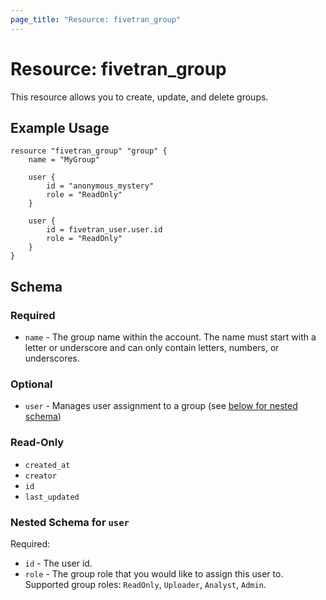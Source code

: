 ```yaml
---
page_title: "Resource: fivetran_group"
---
```


# Resource: fivetran_group

This resource allows you to create, update, and delete groups.

## Example Usage

```hcl
resource "fivetran_group" "group" {
    name = "MyGroup"

    user {
        id = "anonymous_mystery"
        role = "ReadOnly"
    }

    user {
        id = fivetran_user.user.id
        role = "ReadOnly"
    }
}
```

## Schema

### Required

- `name` - The group name within the account. The name must start with a letter or underscore and can only contain letters, numbers, or underscores.

### Optional

- `user` - Manages user assignment to a group (see [below for nested schema](#nestedblock--user))

### Read-Only

- `created_at`
- `creator`
- `id`
- `last_updated`

<a id="nestedblock--user"></a>
### Nested Schema for `user`

Required:

- `id` - The user id.
- `role` - The group role that you would like to assign this user to. Supported group roles: `ReadOnly`, `Uploader`, `Analyst`, `Admin`.
